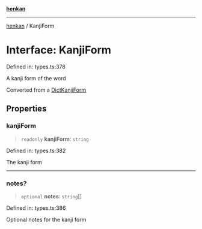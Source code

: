 [**henkan**](../README.md)

***

[henkan](../README.md) / KanjiForm

# Interface: KanjiForm

Defined in: types.ts:378

A kanji form of the word

Converted from a [DictKanjiForm](DictKanjiForm.md)

## Properties

### kanjiForm

> `readonly` **kanjiForm**: `string`

Defined in: types.ts:382

The kanji form

***

### notes?

> `optional` **notes**: `string`[]

Defined in: types.ts:386

Optional notes for the kanji form
